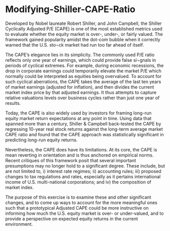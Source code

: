 # Modifying-Shiller-CAPE-Ratio

Developed by Nobel laureate Robert Shiller, and John Campbell, the Shiller Cyclically Adjusted P/E (CAPE) is one of the most established metrics used to evaluate whether the equity market is over-, under-, or fairly valued.  The framework gained popularity amidst the dot-com bubble when it correctly warned that the U.S. sto¬ck market had run too far ahead of itself.

The CAPE’s elegance lies in its simplicity.  The commonly used P/E ratio reflects only one year of earnings, which could provide false si¬gnals in periods of cyclical extremes.  For example, during economic recessions, the drop in corporate earnings could temporarily elevate the market P/E which normally could be interpreted as equities being overvalued.  To account for such cyclical aberrations, the CAPE takes the average of the last ten years of market earnings (adjusted for inflation), and then divides the current market index price by that adjusted earnings.  It thus attempts to capture relative valuations levels over business cycles rather than just one year of results.

Today, the CAPE is also widely used by investors for framing long-run equity market return expectations at any point in time.  Using data that spanned more than a century, Shiller & Campbell back-tested the CAPE by regressing 10-year real stock returns against the long-term average market CAPE ratio and found that the CAPE approach was statistically significant in predicting long-run equity returns.

Nevertheless, the CAPE does have its limitations.  At its core, the CAPE is mean reverting in orientation and is thus anchored on empirical norms.  Recent critiques of this framework posit that several important presumptions may no longer hold to a significant degree.  These include, but are not limited to, i) interest rate regimes; ii) accounting rules; iii) proposed changes to tax regulations and rates, especially as it pertains international income of U.S. multi-national corporations; and iv) the composition of market index.

The purpose of this exercise is to examine these and other significant changes, and to come up ways to account for the more meaningful ones such that a prototypical Adjusted CAPE could be more instructive on informing how much the U.S. equity market is over- or under-valued, and to provide a perspective on expected equity returns in the current environment.
